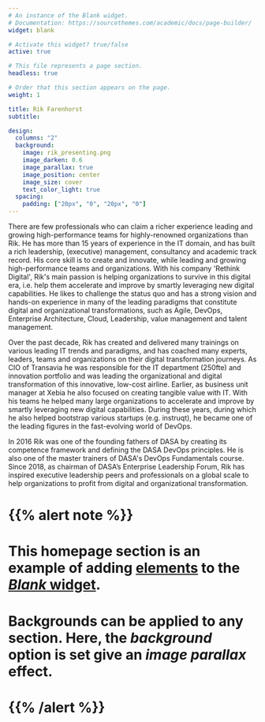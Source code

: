 ```yaml
---
# An instance of the Blank widget.
# Documentation: https://sourcethemes.com/academic/docs/page-builder/
widget: blank

# Activate this widget? true/false
active: true

# This file represents a page section.
headless: true

# Order that this section appears on the page.
weight: 1

title: Rik Farenhorst
subtitle:

design:
  columns: "2"
  background:
    image: rik_presenting.png
    image_darken: 0.6
    image_parallax: true
    image_position: center
    image_size: cover
    text_color_light: true
  spacing:
    padding: ["20px", "0", "20px", "0"]
---
```


There are few professionals who can claim a richer experience leading and growing high-performance teams for highly-renowned organizations than Rik. He has more than 15 years of experience in the IT domain, and has built a rich leadership, (executive) management, consultancy and academic track record. His core skill is to create and innovate, while leading and growing high-performance teams and organizations. With his company 'Rethink Digital', Rik's main passion is helping organizations to survive in this digital era, i.e. help them accelerate and improve by smartly leveraging new digital capabilities. He likes to challenge the status quo and has a strong vision and hands-on experience in many of the leading paradigms that constitute digital and organizational transformations, such as Agile, DevOps, Enterprise Architecture, Cloud, Leadership, value management and talent management. 

Over the past decade, Rik has created and delivered many trainings on various leading IT trends and paradigms, and has coached many experts, leaders, teams and organizations on their digital transformation journeys. As CIO of Transavia he was responsible for the IT department (250fte) and innovation portfolio and was leading the organizational and digital transformation of this innovative, low-cost airline. Earlier, as business unit manager at Xebia he also focused on creating tangible value with IT. With his teams he helped many large organizations to accelerate and improve by smartly leveraging new digital capabilities. During these years, during which he also helped bootstrap various startups (e.g. instruqt), he became one of the leading figures in the fast-evolving world of DevOps.

In 2016 Rik was one of the founding fathers of DASA by creating its competence framework and defining the DASA DevOps principles. He is also one of the master trainers of DASA's DevOps Fundamentals course. Since 2018, as chairman of DASA’s Enterprise Leadership Forum, Rik has inspired executive leadership peers and professionals on a global scale to help organizations to profit from digital and organizational transformation. 


# {{% alert note %}}
# This homepage section is an example of adding [elements](https://sourcethemes.com/academic/docs/writing-markdown-latex/) to the [*Blank* widget](https://sourcethemes.com/academic/docs/widgets/).

# Backgrounds can be applied to any section. Here, the *background* option is set give an *image parallax* effect.
# {{% /alert %}}






